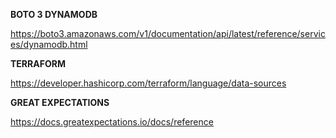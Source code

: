 **BOTO 3 DYNAMODB**

https://boto3.amazonaws.com/v1/documentation/api/latest/reference/services/dynamodb.html

**TERRAFORM**

https://developer.hashicorp.com/terraform/language/data-sources

**GREAT EXPECTATIONS**

https://docs.greatexpectations.io/docs/reference
